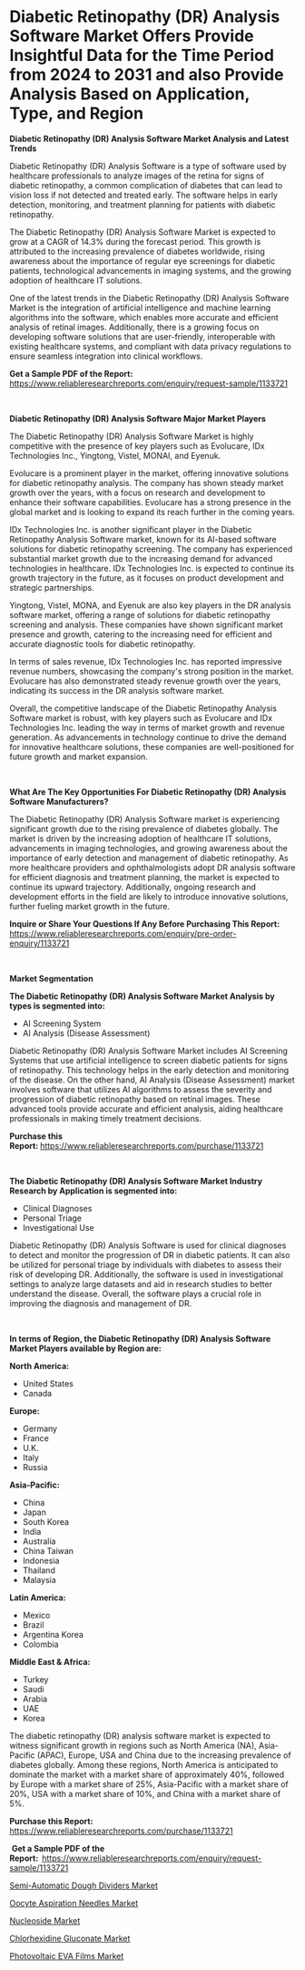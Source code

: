<p><h1>Diabetic Retinopathy (DR) Analysis Software Market Offers Provide Insightful Data for the Time Period from 2024 to 2031 and also Provide Analysis Based on Application, Type, and Region</h1></p><p><strong>Diabetic Retinopathy (DR) Analysis Software Market Analysis and Latest Trends</strong></p>
<p><p>Diabetic Retinopathy (DR) Analysis Software is a type of software used by healthcare professionals to analyze images of the retina for signs of diabetic retinopathy, a common complication of diabetes that can lead to vision loss if not detected and treated early. The software helps in early detection, monitoring, and treatment planning for patients with diabetic retinopathy.</p><p>The Diabetic Retinopathy (DR) Analysis Software Market is expected to grow at a CAGR of 14.3% during the forecast period. This growth is attributed to the increasing prevalence of diabetes worldwide, rising awareness about the importance of regular eye screenings for diabetic patients, technological advancements in imaging systems, and the growing adoption of healthcare IT solutions.</p><p>One of the latest trends in the Diabetic Retinopathy (DR) Analysis Software Market is the integration of artificial intelligence and machine learning algorithms into the software, which enables more accurate and efficient analysis of retinal images. Additionally, there is a growing focus on developing software solutions that are user-friendly, interoperable with existing healthcare systems, and compliant with data privacy regulations to ensure seamless integration into clinical workflows.</p></p>
<p><strong>Get a Sample PDF of the Report:&nbsp;</strong> <a href="https://www.reliableresearchreports.com/enquiry/request-sample/1133721">https://www.reliableresearchreports.com/enquiry/request-sample/1133721</a></p>
<p>&nbsp;</p>
<p><strong>Diabetic Retinopathy (DR) Analysis Software Major Market Players</strong></p>
<p><p>The Diabetic Retinopathy (DR) Analysis Software Market is highly competitive with the presence of key players such as Evolucare, IDx Technologies Inc., Yingtong, Vistel, MONAI, and Eyenuk. </p><p>Evolucare is a prominent player in the market, offering innovative solutions for diabetic retinopathy analysis. The company has shown steady market growth over the years, with a focus on research and development to enhance their software capabilities. Evolucare has a strong presence in the global market and is looking to expand its reach further in the coming years.</p><p>IDx Technologies Inc. is another significant player in the Diabetic Retinopathy Analysis Software market, known for its AI-based software solutions for diabetic retinopathy screening. The company has experienced substantial market growth due to the increasing demand for advanced technologies in healthcare. IDx Technologies Inc. is expected to continue its growth trajectory in the future, as it focuses on product development and strategic partnerships.</p><p>Yingtong, Vistel, MONA, and Eyenuk are also key players in the DR analysis software market, offering a range of solutions for diabetic retinopathy screening and analysis. These companies have shown significant market presence and growth, catering to the increasing need for efficient and accurate diagnostic tools for diabetic retinopathy.</p><p>In terms of sales revenue, IDx Technologies Inc. has reported impressive revenue numbers, showcasing the company's strong position in the market. Evolucare has also demonstrated steady revenue growth over the years, indicating its success in the DR analysis software market.</p><p>Overall, the competitive landscape of the Diabetic Retinopathy Analysis Software market is robust, with key players such as Evolucare and IDx Technologies Inc. leading the way in terms of market growth and revenue generation. As advancements in technology continue to drive the demand for innovative healthcare solutions, these companies are well-positioned for future growth and market expansion.</p></p>
<p>&nbsp;</p>
<p><strong>What Are The Key Opportunities For Diabetic Retinopathy (DR) Analysis Software Manufacturers?</strong></p>
<p><p>The Diabetic Retinopathy (DR) Analysis Software market is experiencing significant growth due to the rising prevalence of diabetes globally. The market is driven by the increasing adoption of healthcare IT solutions, advancements in imaging technologies, and growing awareness about the importance of early detection and management of diabetic retinopathy. As more healthcare providers and ophthalmologists adopt DR analysis software for efficient diagnosis and treatment planning, the market is expected to continue its upward trajectory. Additionally, ongoing research and development efforts in the field are likely to introduce innovative solutions, further fueling market growth in the future.</p></p>
<p><strong>Inquire or Share Your Questions If Any Before Purchasing This Report:</strong> <a href="https://www.reliableresearchreports.com/enquiry/pre-order-enquiry/1133721">https://www.reliableresearchreports.com/enquiry/pre-order-enquiry/1133721</a></p>
<p>&nbsp;</p>
<p><strong>Market Segmentation</strong></p>
<p><strong>The Diabetic Retinopathy (DR) Analysis Software Market Analysis by types is segmented into:</strong></p>
<p><ul><li>AI Screening System</li><li>AI Analysis (Disease Assessment)</li></ul></p>
<p><p>Diabetic Retinopathy (DR) Analysis Software Market includes AI Screening Systems that use artificial intelligence to screen diabetic patients for signs of retinopathy. This technology helps in the early detection and monitoring of the disease. On the other hand, AI Analysis (Disease Assessment) market involves software that utilizes AI algorithms to assess the severity and progression of diabetic retinopathy based on retinal images. These advanced tools provide accurate and efficient analysis, aiding healthcare professionals in making timely treatment decisions.</p></p>
<p><strong>Purchase this Report:&nbsp;</strong><a href="https://www.reliableresearchreports.com/purchase/1133721">https://www.reliableresearchreports.com/purchase/1133721</a></p>
<p>&nbsp;</p>
<p><strong>The Diabetic Retinopathy (DR) Analysis Software Market Industry Research by Application is segmented into:</strong></p>
<p><ul><li>Clinical Diagnoses</li><li>Personal Triage</li><li>Investigational Use</li></ul></p>
<p><p>Diabetic Retinopathy (DR) Analysis Software is used for clinical diagnoses to detect and monitor the progression of DR in diabetic patients. It can also be utilized for personal triage by individuals with diabetes to assess their risk of developing DR. Additionally, the software is used in investigational settings to analyze large datasets and aid in research studies to better understand the disease. Overall, the software plays a crucial role in improving the diagnosis and management of DR.</p></p>
<p>&nbsp;</p>
<p><strong>In terms of Region, the Diabetic Retinopathy (DR) Analysis Software Market Players available by Region are:</strong></p>
<p>
    <p> <strong> North America: </strong>
        <ul>
            <li>United States</li>
            <li>Canada</li>
        </ul>
        </p> 
    <p> <strong> Europe: </strong>
        <ul>
            <li>Germany</li>
            <li>France</li>
            <li>U.K.</li>
            <li>Italy</li>
            <li>Russia</li>
        </ul>
        </p> 
    <p> <strong> Asia-Pacific: </strong>
        <ul>
            <li>China</li>
            <li>Japan</li>
            <li>South Korea</li>
            <li>India</li>
            <li>Australia</li>
            <li>China Taiwan</li>
            <li>Indonesia</li>
            <li>Thailand</li>
            <li>Malaysia</li>
        </ul>
        </p> 
    <p> <strong> Latin America: </strong>
        <ul>
            <li>Mexico</li>
            <li>Brazil</li>
            <li>Argentina Korea</li>
            <li>Colombia</li>
        </ul>
        </p> 
    <p> <strong> Middle East & Africa: </strong>
        <ul>
            <li>Turkey</li>
            <li>Saudi</li>
            <li>Arabia</li>
            <li>UAE</li>
            <li>Korea</li>
        </ul>
    </p>
    </p>
<p><p>The diabetic retinopathy (DR) analysis software market is expected to witness significant growth in regions such as North America (NA), Asia-Pacific (APAC), Europe, USA and China due to the increasing prevalence of diabetes globally. Among these regions, North America is anticipated to dominate the market with a market share of approximately 40%, followed by Europe with a market share of 25%, Asia-Pacific with a market share of 20%, USA with a market share of 10%, and China with a market share of 5%.</p></p>
<p><strong>Purchase this Report: </strong><a href="https://www.reliableresearchreports.com/purchase/1133721">https://www.reliableresearchreports.com/purchase/1133721</a></p>
<p>&nbsp;<strong>Get a Sample PDF of the Report:&nbsp;&nbsp;</strong><a href="https://www.reliableresearchreports.com/enquiry/request-sample/1133721">https://www.reliableresearchreports.com/enquiry/request-sample/1133721</a></p>
<p><strong></strong></p>
<p><p><a href="https://github.com/Sarissaschmalingtr6fz2739/Market-Research-Report-List-1/blob/main/semi-automatic-dough-dividers-market.md">Semi-Automatic Dough Dividers Market</a></p><p><a href="https://issuu.com/reportprime-2/docs/oocyte-aspiration-needles-market-size-2030.pptx">Oocyte Aspiration Needles Market</a></p><p><a href="https://medium.com/@katherineshort5445/nucleoside-market-report-reveals-the-latest-trends-and-growth-opportunities-of-this-market-80a79369277f">Nucleoside Market</a></p><p><a href="https://medium.com/@katherineshort5445/chlorhexidine-gluconate-market-insight-market-trends-growth-forecasted-from-2024-to-2031-8433f26dd162">Chlorhexidine Gluconate Market</a></p><p><a href="https://issuu.com/reportprime-2/docs/photovoltaic-eva-films-market-size-2030.pptx">Photovoltaic EVA Films Market</a></p></p>